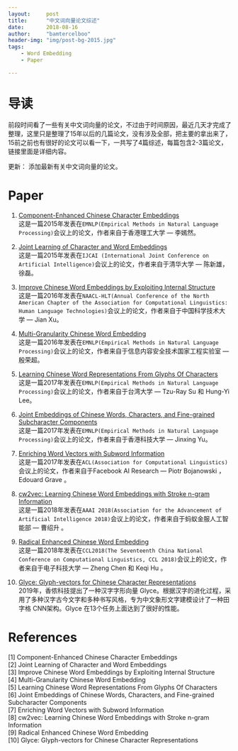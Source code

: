 ```yaml
---
layout:     post
title:      "中文词向量论文综述"
date:       2018-08-16
author:     "bamtercelboo"
header-img: "img/post-bg-2015.jpg"
tags:
    - Word Embedding
    - Paper

---
```



#  导读  #
前段时间看了一些有关中文词向量的论文，不过由于时间原因，最近几天才完成了整理，这里只是整理了15年以后的几篇论文，没有涉及全部，把主要的拿出来了，15前之前也有很好的论文可以看一下，一共写了4篇综述，每篇包含2-3篇论文，链接里面是详细内容。

更新： 添加最新有关中文词向量的论文。  

# Paper #

1. [Component-Enhanced Chinese Character Embeddings](https://bamtercelboo.github.io/2018/08/10/chinese_embedding_paper_first/#%E4%B8%80component-enhanced-chinese-character-embeddings)  
这是一篇2015年发表在`EMNLP(Empirical Methods in Natural Language Processing)`会议上的论文，作者来自于香港理工大学 — 李嫣然。  

2. [Joint Learning of Character and Word Embeddings](https://bamtercelboo.github.io/2018/08/10/chinese_embedding_paper_first/#%E4%BA%8C-joint-learning-of-character-and-word-embeddings)  
这是一篇2015年发表在`IJCAI (International Joint Conference on Artificial Intelligence)`会议上的论文，作者来自于清华大学 — 陈新雄，徐磊。  

3. [Improve Chinese Word Embeddings by Exploiting Internal Structure](https://bamtercelboo.github.io/2018/08/12/chinese_embedding_paper_senond/#%E4%B8%80improve-chinese-word-embeddings-by-exploiting-internal-structure)  
这是一篇2016年发表在`NAACL-HLT(Annual Conference of the North American Chapter of the Association for Computational Linguistics: Human Language Technologies)`会议上的论文，作者来自于中国科学技术大学 — Jian Xu。  

4. [Multi-Granularity Chinese Word Embedding](https://bamtercelboo.github.io/2018/08/12/chinese_embedding_paper_senond/#%E4%BA%8Cmulti-granularity-chinese-word-embedding)  
这是一篇2016年发表在`EMNLP(Empirical Methods in Natural Language Processing)`会议上的论文，作者来自于信息内容安全技术国家工程实验室 — 殷荣超。  

5. [Learning Chinese Word Representations From Glyphs Of Characters](https://bamtercelboo.github.io/2018/08/14/chinese_embedding_paper_thrid/#%E4%B8%80learning-chinese-word-representations-from-glyphs-of-characters)  
这是一篇2017年发表在`EMNLP(Empirical Methods in Natural Language Processing)`会议上的论文，作者来自于台湾大学 — Tzu-Ray Su 和 Hung-Yi Lee。

6. [Joint Embeddings of Chinese Words, Characters, and Fine-grained Subcharacter Components](https://bamtercelboo.github.io/2018/08/14/chinese_embedding_paper_thrid/#%E4%BA%8Cjoint-embeddings-of-chinese-words-characters-and-fine-grained-subcharacter-components)  
这是一篇2017年发表在`EMNLP(Empirical Methods in Natural Language Processing)`会议上的论文，作者来自于香港科技大学 — Jinxing Yu。  

7. [Enriching Word Vectors with Subword Information](https://bamtercelboo.github.io/2018/08/15/chinese_embedding_paper_forth/#%E4%B8%80enriching-word-vectors-with-subword-information)  
这是一篇2017年发表在`ACL(Association for Computational Linguistics)`会议上的论文，作者来自于Facebook AI Research — Piotr Bojanowski ，Edouard Grave 。

8. [cw2vec: Learning Chinese Word Embeddings with Stroke n-gram Information](https://bamtercelboo.github.io/2018/08/15/chinese_embedding_paper_forth/#%E4%BA%8C-cw2vec-learning-chinese-word-embeddings-with-stroke-n-gram-information)  
这是一篇2018年发表在`AAAI 2018(Association for the Advancement of Artificial Intelligence 2018)`会议上的论文，作者来自于蚂蚁金服人工智能部 — 曹绍升 。  

9. [Radical Enhanced Chinese Word Embedding](https://bamtercelboo.github.io/2018/08/15/chinese_embedding_paper_forth/#%E4%B8%89radical-enhanced-chinese-word-embedding)  
这是一篇2018年发表在`CCL2018(The Seventeenth China National Conference on Computational Linguistics, CCL 2018)`会议上的论文，作者来自于电子科技大学 — Zheng Chen 和 Keqi Hu 。  

10. [Glyce: Glyph-vectors for Chinese Character Representations](https://arxiv.org/pdf/1901.10125.pdf)  
2019年，香侬科技提出了一种汉字字形向量 Glyce。根据汉字的进化过程，采用了多种汉字古今文字和多种书写风格，专为中文象形文字建模设计了一种田字格 CNN架构。Glyce 在13个任务上面达到了很好的性能。





# References  #
[1] Component-Enhanced Chinese Character Embeddings  
[2] Joint Learning of Character and Word Embeddings  
[3] Improve Chinese Word Embeddings by Exploiting Internal Structure  
[4] Multi-Granularity Chinese Word Embedding  
[5] Learning Chinese Word Representations From Glyphs Of Characters  
[6] Joint Embeddings of Chinese Words, Characters, and Fine-grained Subcharacter Components  
[7] Enriching Word Vectors with Subword Information  
[8] cw2vec: Learning Chinese Word Embeddings with Stroke n-gram Information  
[9] Radical Enhanced Chinese Word Embedding  
[10] Glyce: Glyph-vectors for Chinese Character Representations  





  



  
 








